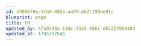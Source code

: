 ```yaml
---
id: d3096f9e-3cb0-4924-a409-eb2c199de91c
blueprint: page
title: FR
updated_by: 4fa92d3a-13dc-4325-b561-eb72270b0483
updated_at: 1745357646
---
```


